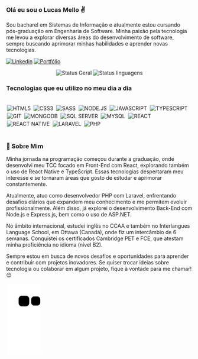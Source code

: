 
### Olá eu sou o Lucas Mello ✌️
Sou bacharel em Sistemas de Informação e atualmente estou cursando pós-graduação em Engenharia de Software. Minha paixão pela tecnologia me levou a explorar diversas áreas do desenvolvimento de software, sempre buscando aprimorar minhas habilidades e aprender novas tecnologias.

[![Linkedin](	https://img.shields.io/badge/LinkedIn-0077B5?style=for-the-badge&logo=linkedin&logoColor=white)](https://www.linkedin.com/in/lucas-matos-de-mello-474a29196/) [![Portfólio](https://img.shields.io/badge/website-000000?style=for-the-badge&logo=About.me&logoColor=white)](https://lucas-mmello.github.io/Portfolio)

<div align="center">
  <img src="https://github-readme-stats-sigma-five.vercel.app/api?username=lucas-mmello&show_icons=true&theme=great-gatsby" alt="Status Geral" height="150" />
  <img src="https://github-readme-stats-sigma-five.vercel.app/api/top-langs/?username=lucas-mmello&layout=compact&theme=great-gatsby" alt="Status linguagens" height="150" />

</div>

### Tecnologias que eu utilizo no meu dia a dia

<div style="display: inline_block"><br/>
  <img align="center" alt="HTML5" src="https://img.shields.io/badge/HTML5-E34F26?style=for-the-badge&logo=html5&logoColor=white" style="margin: 2px"/>
  <img align="center" alt="CSS3" src="https://img.shields.io/badge/CSS3-1572B6?style=for-the-badge&logo=css3&logoColor=white" style="margin: 2px" />
  <img align="center" alt="SASS" src="https://img.shields.io/badge/Sass-CC6699?style=for-the-badge&logo=sass&logoColor=white" style="margin: 2px" />
  <img align="center" alt="NODE.JS" src="https://img.shields.io/badge/Node.js-43853D?style=for-the-badge&logo=node.js&logoColor=white" style="margin: 2px" />
  <img align="center" alt="JAVASCRIPT" src="https://img.shields.io/badge/JavaScript-F7DF1E?style=for-the-badge&logo=javascript&logoColor=black" style="margin: 2px" />
  <img align="center" alt="TYPESCRIPT" src="https://img.shields.io/badge/TypeScript-007ACC?style=for-the-badge&logo=typescript&logoColor=white" style="margin: 2px" />
  <img align="center" alt="GIT" src="https://img.shields.io/badge/GIT-E44C30?style=for-the-badge&logo=git&logoColor=white" style="margin: 2px" />
  <img align="center" alt="MONGODB" src="https://img.shields.io/badge/MongoDB-4EA94B?style=for-the-badge&logo=mongodb&logoColor=white" style="margin: 2px" />
  <img align="center" alt="SQL SERVER" src="https://img.shields.io/badge/Microsoft%20SQL%20Server-CC2927?style=for-the-badge&logo=microsoft%20sql%20server&logoColor=white" style="margin: 2px" />
  <img align="center" alt="MYSQL" src="https://img.shields.io/badge/MySQL-00000F?style=for-the-badge&logo=mysql&logoColor=white" style="margin: 2px" />
  <img align="center" alt="REACT" src="https://img.shields.io/badge/React-20232A?style=for-the-badge&logo=react&logoColor=61DAFB" style="margin: 2px" />
  <img align="center" alt="REACT NATIVE" src="https://img.shields.io/badge/React_Native-20232A?style=for-the-badge&logo=react&logoColor=61DAFB" style="margin: 2px" />
  <img align="center" alt="LARAVEL" src="https://img.shields.io/badge/Laravel-FF2D20?style=for-the-badge&logo=laravel&logoColor=white" style="margin: 2px" />
  <img align="center" alt="PHP" src="https://img.shields.io/badge/PHP-777BB4?style=for-the-badge&logo=php&logoColor=white" style="margin: 2px" />
</div><br/>

### 📖 Sobre Mim

Minha jornada na programação começou durante a graduação, onde desenvolvi meu TCC focado em Front-End com React, explorando também o uso de React Native e TypeScript. Essas tecnologias despertaram meu interesse e se tornaram áreas que gosto de estudar e aprimorar constantemente.

Atualmente, atuo como desenvolvedor PHP com Laravel, enfrentando desafios diários que expandem meu conhecimento e me permitem evoluir profissionalmente. Além disso, já explorei o desenvolvimento Back-End com Node.js e Express.js, bem como o uso de ASP.NET.

No âmbito internacional, estudei inglês no CCAA e também no Interlangues Language School, em Ottawa (Canadá), onde fiz um intercâmbio de 6 semanas. Conquistei os certificados Cambridge PET e FCE, que atestam minha proficiência no idioma (nível B2).

Sempre estou em busca de novos desafios e oportunidades para aprender e contribuir com projetos inovadores. Se quiser trocar ideias sobre tecnologia ou colaborar em algum projeto, fique à vontade para me chamar! 😊


![Snake animation](https://github.com/lucas-mmello/lucas-mmello/blob/output/github-contribution-grid-snake.svg)
